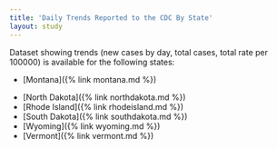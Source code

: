 ```yaml
---
title: 'Daily Trends Reported to the CDC By State'
layout: study
---
```


Dataset showing trends (new cases by day, total cases, total rate per 100000) is available for the following states:

<!-- * [Maine]({% link maine.md %}) -->
* [Montana]({% link montana.md %})
<!-- * [New Hampshire]({% link newHampshire.md %}) -->
* [North Dakota]({% link northdakota.md %})
* [Rhode Island]({% link rhodeisland.md %})
* [South Dakota]({% link southdakota.md %})
* [Wyoming]({% link wyoming.md %})
* [Vermont]({% link vermont.md %})